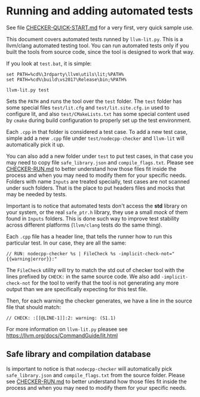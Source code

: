 Running and adding automated tests
==================================

See file [CHECKER-QUICK-START.md](CHECKER-QUICK-START.md) for a very first, very quick sample use.

This document covers automated tests runned by `llvm-lit.py`. This is a llvm/clang automated testing tool. You can run automated tests only if you built the tools from source code, since the tool is designed to work that way.

If you look at `test.bat`, it is simple:

	set PATH=%cd%\3rdparty\llvm\utils\lit;%PATH%
	set PATH=%cd%\build\vs2017\Release\bin;%PATH%

	llvm-lit.py test

Sets the `PATH` and runs the tool over the `test` folder. The `test` folder has some special files `test/lit.cfg` and `test/lit.site.cfg.in` used to configure lit, and also `test/CMakeLists.txt` has some special content used by `cmake` during build configuration to properly set up the test environment.


Each `.cpp` in that folder is considered a test case. To add a new test case, simple add a new `.cpp` file under `test/nodecpp-checker` and `llvm-lit` will automatically pick it up. 

 You can also add a new folder under `test` to put test cases, in that case you may need to copy file `safe_library.json` and `compile_flags.txt`. Please see [CHECKER-RUN.md](CHECKER-RUN.md) to better understand how those files fit inside the process and when you may need to modify them for your specific needs. Folders with name `Inputs` are treated specially, test cases are not scanned under such folders. That is the place to put headers files and mocks that may be needed by tests.


Important is to notice that automated tests don't access the __std__ library on your system, or the real `safe_ptr.h` library, they use a small _mock_ of them found in `Inputs` folders. This is done such way to improve test stability across different platforms (`llvm/clang` tests do the same thing).


Each `.cpp` file has a header line, that tells the runner how to run this particular test. In our case, they are all the same:

	// RUN: nodecpp-checker %s | FileCheck %s -implicit-check-not="{{warning|error}}:"



The `FileCheck` utility will try to match the std out of checker tool with the lines prefixed by `CHECK:` in the same source code. We also add `-implicit-check-not` for the tool to verify that the tool is not generating any more output than we are specifically expecting for this test file.

Then, for each warning the checker generates, we have a line in the source file that should match:

	// CHECK: :[[@LINE-1]]:2: warning: (S1.1)


For more information on `llvm-lit.py` pleasee see https://llvm.org/docs/CommandGuide/lit.html


Safe library and compilation database
-------------------------------------
Is important to notice is that `nodecpp-checker` will automatically pick `safe_library.json` and `compile_flags.txt` from the source folder.
Please see [CHECKER-RUN.md](CHECKER-RUN.md) to better understand how those files fit inside the process and when you may need to modify them for your specific needs.



